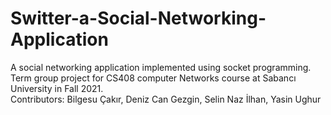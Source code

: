 # Switter-a-Social-Networking-Application
A social networking application implemented using socket programming. Term group project for CS408 computer Networks course at Sabancı University in Fall 2021.</br>
Contributors: Bilgesu Çakır, Deniz Can Gezgin, Selin Naz İlhan, Yasin Ughur
